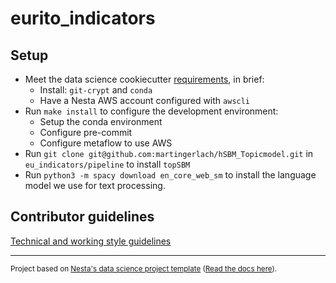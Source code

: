 # eurito_indicators

## Setup

- Meet the data science cookiecutter [requirements](http://nestauk.github.io/ds-cookiecutter/quickstart), in brief:
  - Install: `git-crypt` and `conda`
  - Have a Nesta AWS account configured with `awscli`
- Run `make install` to configure the development environment:
  - Setup the conda environment
  - Configure pre-commit
  - Configure metaflow to use AWS
- Run `git clone git@github.com:martingerlach/hSBM_Topicmodel.git` in `eu_indicators/pipeline` to install `topSBM`
- Run `python3 -m spacy download en_core_web_sm` to install the language model we use for text processing.

## Contributor guidelines

[Technical and working style guidelines](https://github.com/nestauk/ds-cookiecutter/blob/master/GUIDELINES.md)

---

<small><p>Project based on <a target="_blank" href="https://github.com/nestauk/ds-cookiecutter">Nesta's data science project template</a>
(<a href="http://nestauk.github.io/ds-cookiecutter">Read the docs here</a>).
</small>
